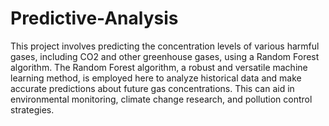 # Predictive-Analysis
This project involves predicting the concentration levels of various harmful gases, including CO2 and other greenhouse gases, using a Random Forest algorithm. The Random Forest algorithm, a robust and versatile machine learning method, is employed here to analyze historical data and make accurate predictions about future gas concentrations. This can aid in environmental monitoring, climate change research, and pollution control strategies.
